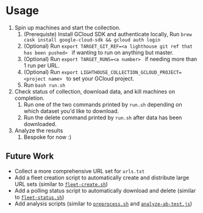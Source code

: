 # Usage

1. Spin up machines and start the collection.
   1. (Prerequiste) Install GCloud SDK and authenticate locally, Run `brew cask install google-cloud-sdk && gcloud auth login`
   1. (Optional) Run `export TARGET_GIT_REF=<a lighthouse git ref that has been pushed> ` if wanting to run on anything but master.
   1. (Optional) Run `export TARGET_RUNS=<a number> ` if needing more than 1 run per URL.
   1. (Optional) Run `export LIGHTHOUSE_COLLECTION_GCLOUD_PROJECT=<project name> ` to set your GCloud project.
   1. Run `bash run.sh`
1. Check status of collection, download data, and kill machines on completion.
   1. Run one of the two commands printed by `run.sh` depending on which dataset you'd like to download.
   1. Run the delete command printed by `run.sh` after data has been downloaded.
1. Analyze the results
   1. Bespoke for now :)

## Future Work

- Collect a more comprehensive URL set for `urls.txt`
- Add a fleet creation script to automatically create and distribute large URL sets (similar to [`fleet-create.sh`](https://github.com/patrickhulce/dzl-lighthouse/blob/60447f652dc15cacfa603fdf7c88b1add4229d1d/cwv/collection/fleet-create.sh))
- Add a polling status script to automatically download and delete (similar to [`fleet-status.sh`](https://github.com/patrickhulce/dzl-lighthouse/blob/60447f652dc15cacfa603fdf7c88b1add4229d1d/cwv/collection/fleet-status.sh))
- Add analysis scripts (similar to [`preprocess.sh`](https://github.com/patrickhulce/dzl-lighthouse/blob/60447f652dc15cacfa603fdf7c88b1add4229d1d/cwv/analyze/preprocess.sh) and [`analyze-ab-test.js`](https://github.com/patrickhulce/dzl-lighthouse/blob/60447f652dc15cacfa603fdf7c88b1add4229d1d/cwv/analyze/analyze-ab-test.js))
